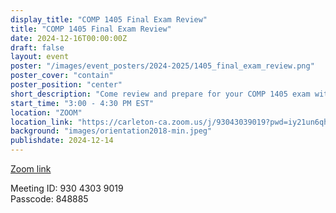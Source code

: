 ```yaml
---
display_title: "COMP 1405 Final Exam Review"
title: "COMP 1405 Final Exam Review"
date: 2024-12-16T00:00:00Z
draft: false
layout: event
poster: "/images/event_posters/2024-2025/1405_final_exam_review.png"
poster_cover: "contain"
poster_position: "center"
short_description: "Come review and prepare for your COMP 1405 exam with us!"
start_time: "3:00 - 4:30 PM EST"
location: "ZOOM"
location_link: "https://carleton-ca.zoom.us/j/93043039019?pwd=iy21un6qhrmbalfjD8J3Y77M6TGC7x.1"
background: "images/orientation2018-min.jpeg"
publishdate: 2024-12-14
---
```

[Zoom link](https://carleton-ca.zoom.us/j/93043039019?pwd=iy21un6qhrmbalfjD8J3Y77M6TGC7x.1)

Meeting ID: 930 4303 9019</br>
Passcode: 848885 

